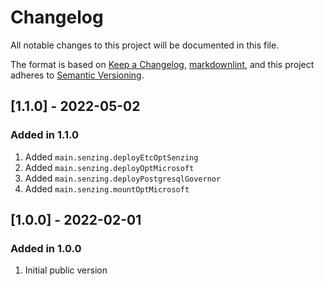 # Changelog

All notable changes to this project will be documented in this file.

The format is based on [Keep a Changelog](https://keepachangelog.com/en/1.0.0/),
[markdownlint](https://dlaa.me/markdownlint/),
and this project adheres to [Semantic Versioning](https://semver.org/spec/v2.0.0.html).

## [1.1.0] - 2022-05-02

### Added in 1.1.0

1. Added `main.senzing.deployEtcOptSenzing`
1. Added `main.senzing.deployOptMicrosoft`
1. Added `main.senzing.deployPostgresqlGovernor `
1. Added `main.senzing.mountOptMicrosoft`

## [1.0.0] - 2022-02-01

### Added in 1.0.0

1. Initial public version
